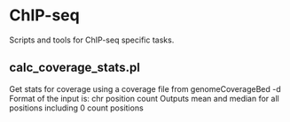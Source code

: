 ChIP-seq
========

Scripts and tools for ChIP-seq specific tasks.

calc_coverage_stats.pl
----------------------
Get stats for coverage using a coverage file from genomeCoverageBed -d
Format of the input is: chr position count
Outputs mean and median for all positions including 0 count positions
